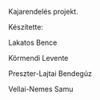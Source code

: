 Kajarendelés projekt.

Készítette:

Lakatos Bence

Körmendi Levente

Preszter-Lajtai Bendegúz

Vellai-Nemes Samu
